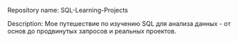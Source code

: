 Repository name: SQL-Learning-Projects

Description: Мое путешествие по изучению SQL для анализа данных - от основ до продвинутых запросов и реальных проектов.
